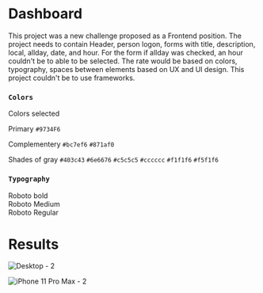 # Dashboard

This project was a new challenge proposed as a Frontend position. The project needs to contain Header, person logon, forms with title, description, local, allday, date, and hour.
For the form if allday was checked, an hour couldn't be to able to be selected.
The rate would be based on colors, typography, spaces between elements based on UX and UI design.
This project couldn't be to use frameworks.

### `Colors`

Colors selected

Primary
`#9734F6`

Complementery
`#bc7ef6`
`#871af0`

Shades of gray
`#403c43`
`#6e6676`
`#c5c5c5`
`#cccccc`
`#f1f1f6`
`#f5f1f6`

### `Typography`

Roboto bold <br />
Roboto Medium <br />
Roboto Regular

# Results

![Desktop - 2](https://user-images.githubusercontent.com/43863263/88056363-cad74700-cb36-11ea-91b6-addf23aa6877.png)
<br />

![iPhone 11 Pro Max - 2](https://user-images.githubusercontent.com/43863263/88056435-ecd0c980-cb36-11ea-90dd-a4e5a8172f4a.png)
